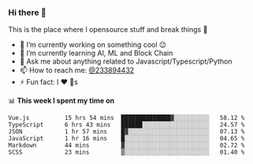 ### Hi there 👋

<!--
**a233894432/a233894432** is a ✨ _special_ ✨ repository because its `README.md` (this file) appears on your GitHub profile.

Here are some ideas to get you started:

- 🔭 I’m currently working on ...
- 🌱 I’m currently learning ...
- 👯 I’m looking to collaborate on ...
- 🤔 I’m looking for help with ...
- 💬 Ask me about ...
- 📫 How to reach me: ...
- 😄 Pronouns: ...
- ⚡ Fun fact: ...
-->
 
 
This is the place where I opensource stuff and break things :rofl:

- 🔭 I’m currently working on something cool :wink:
- 🌱 I’m currently learning AI, ML and Block Chain
- 💬 Ask me about anything related to Javascript/Typescript/Python
- 📫 How to reach me: [@233894432](https://twitter.com/233894432)
- ⚡ Fun fact: I :heart: :dog:s

📊 **This week I spent my time on**
<!--START_SECTION:waka-->

```text
Vue.js          15 hrs 54 mins  ██████████████▓░░░░░░░░░░   58.12 %
TypeScript      6 hrs 43 mins   ██████░░░░░░░░░░░░░░░░░░░   24.57 %
JSON            1 hr 57 mins    █▓░░░░░░░░░░░░░░░░░░░░░░░   07.13 %
JavaScript      1 hr 16 mins    █░░░░░░░░░░░░░░░░░░░░░░░░   04.65 %
Markdown        44 mins         ▓░░░░░░░░░░░░░░░░░░░░░░░░   02.72 %
SCSS            23 mins         ▒░░░░░░░░░░░░░░░░░░░░░░░░   01.40 %
```

<!--END_SECTION:waka-->
